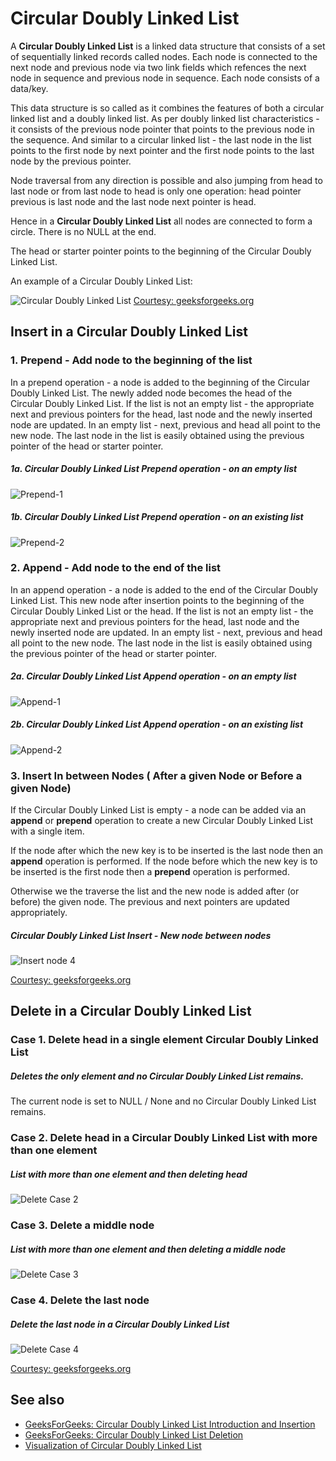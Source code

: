 # Circular Doubly Linked List

A **Circular Doubly Linked List** is a linked data structure that consists of a set of sequentially linked records called nodes. Each node is connected to the next node and previous node via two link fields which refences the next node in sequence and previous node in sequence. Each node consists of a data/key.

This data structure is so called as it combines the features of both a circular linked list and a doubly linked list. As per doubly linked list characteristics - it consists of the previous node pointer that points to the previous node in the sequence. And similar to a circular linked list - the last node in the list points to the first node by next pointer and the first node points to the last node by the previous pointer.

Node traversal from any direction is possible and also jumping from head to last node or from last node to head is only one operation: head pointer previous is last node and the last node next pointer is head.

Hence in a **Circular Doubly Linked List** all nodes are connected to form a circle. There is no NULL at the end. 

The head or starter pointer points to the beginning of the Circular Doubly Linked List.

An example of a Circular Doubly Linked List:

![Circular Doubly Linked List](http://cdncontribute.geeksforgeeks.org/wp-content/uploads/Circular-doubly-linked-list.png)
[Courtesy: geeksforgeeks.org](https://www.geeksforgeeks.org/doubly-circular-linked-list-set-1-introduction-and-insertion/)

## Insert in a Circular Doubly Linked List

### 1. Prepend - Add node to the beginning of the list

In a prepend operation - a node is added to the beginning of the Circular Doubly Linked List. The newly added node becomes the head of the Circular Doubly Linked List. If the list is not an empty list - the appropriate next and previous pointers for the head, last node and the newly inserted node are updated. In an empty list - next, previous and head all point to the new node. The last node in the list is easily obtained using the previous pointer of the head or starter pointer.

##### 1a. Circular Doubly Linked List Prepend operation - on an empty list

![Prepend-1](http://cdncontribute.geeksforgeeks.org/wp-content/uploads/Insertion-in-empty-list1.png)

##### 1b. Circular Doubly Linked List Prepend operation - on an existing list

![Prepend-2](http://cdncontribute.geeksforgeeks.org/wp-content/uploads/Insertion-at-beginning-of-list.png)

### 2. Append - Add node to the end of the list

In an append operation - a node is added to the end of the Circular Doubly Linked List. This new node after insertion points to the beginning of the Circular Doubly Linked List or the head. If the list is not an empty list - the appropriate next and previous pointers for the head, last node and the newly inserted node are updated. In an empty list - next, previous and head all point to the new node. The last node in the list is easily obtained using the previous pointer of the head or starter pointer.

##### 2a. Circular Doubly Linked List Append operation - on an empty list

![Append-1](http://cdncontribute.geeksforgeeks.org/wp-content/uploads/Insertion-in-empty-list1.png)

##### 2b. Circular Doubly Linked List Append operation - on an existing list

![Append-2](http://cdncontribute.geeksforgeeks.org/wp-content/uploads/Insertion-in-a-list.png)


### 3. Insert In between Nodes ( After a given Node or Before a given Node)

If the Circular Doubly Linked List is empty - a node can be added via an **append** or **prepend** operation to create a new Circular Doubly Linked List with a single item.

If the node after which the new key is to be inserted is the last node then an **append** operation is performed. If the node before which the new key is to be inserted is the first node then a **prepend** operation is performed.

Otherwise we the traverse the list and the new node is added after (or before) the given node. The previous and next pointers are updated appropriately. 

##### Circular Doubly Linked List Insert - New node between nodes 
![Insert node 4](http://cdncontribute.geeksforgeeks.org/wp-content/uploads/Insertion-in-between-the-list.png)

[Courtesy: geeksforgeeks.org](https://www.geeksforgeeks.org/doubly-circular-linked-list-set-1-introduction-and-insertion/)

## Delete in a Circular Doubly Linked List

### Case 1. Delete head in a single element Circular Doubly Linked List

##### Deletes the only element and no Circular Doubly Linked List remains.
The current node is set to NULL / None and no Circular Doubly Linked List remains.

### Case 2. Delete head in a Circular Doubly Linked List with more than one element

##### List with more than one element and then deleting head
![Delete Case 2](https://media.geeksforgeeks.org/wp-content/uploads/Delete_first_node.png)

### Case 3. Delete a middle node

##### List with more than one element and then deleting a middle node
![Delete Case 3](https://media.geeksforgeeks.org/wp-content/uploads/Delete_middle_node.png)

### Case 4. Delete the last node 

##### Delete the last node in a Circular Doubly Linked List
![Delete Case 4](https://media.geeksforgeeks.org/wp-content/uploads/Delete_last_node.png)

[Courtesy: geeksforgeeks.org](https://www.geeksforgeeks.org/doubly-circular-linked-list-set-2-deletion/)

## See also

- [GeeksForGeeks: Circular Doubly Linked List Introduction and Insertion](https://www.geeksforgeeks.org/doubly-circular-linked-list-set-1-introduction-and-insertion/)
- [GeeksForGeeks: Circular Doubly Linked List Deletion ](https://www.geeksforgeeks.org/doubly-circular-linked-list-set-2-deletion/)
- [ Visualization of Circular Doubly Linked List ](https://www.codelike.in/animation/circular-doubly-linked-list/)
